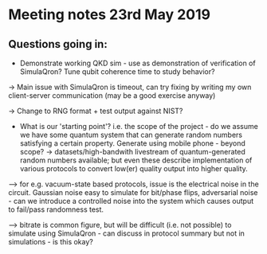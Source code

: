 # Meeting notes 23rd May 2019
## Questions going in:
* Demonstrate working QKD sim - use as demonstration of verification of SimulaQron? Tune qubit coherence time to study behavior?

-> Main issue with SimulaQron is timeout, can try fixing by writing my own client-server communication (may be a good exercise anyway)

-> Change to RNG format + test output against NIST?

* What is our 'starting point'? i.e. the scope of the project - do we assume we have some quantum system that can generate random numbers satisfying a certain property. Generate using mobile phone - beyond scope?
-> datasets/high-bandwith livestream of quantum-generated random numbers available; but even these describe implementation of various protocols to convert low(er) quality output into higher quality.

--> for e.g. vacuum-state based protocols, issue is the electrical noise in the circuit. Gaussian noise easy to simulate for bit/phase flips, adversarial noise - can we introduce a controlled noise into the system which causes output to fail/pass randomness test.

--> bitrate is common figure, but will be difficult (i.e. not possible) to simulate using SimulaQron - can discuss in protocol summary but not in simulations - is this okay?